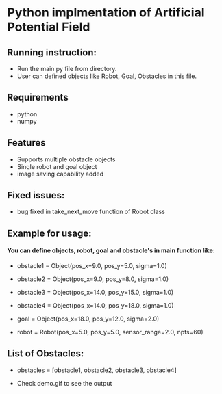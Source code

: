 # Python implmentation of Artificial Potential Field

## Running instruction:
- Run the main.py file from directory. 
- User can defined objects like Robot, Goal, Obstacles in this file.

## Requirements
- python
- numpy

## Features
- Supports multiple obstacle objects 
- Single robot and goal object
- image saving capability added

## Fixed issues:
- bug fixed in take_next_move function of Robot class

## Example for usage: 
#### You can define objects, robot, goal and obstacle's in main function like:
- obstacle1 = Object(pos_x=9.0, pos_y=5.0, sigma=1.0)
- obstacle2 = Object(pos_x=9.0, pos_y=8.0, sigma=1.0)
- obstacle3 = Object(pos_x=14.0, pos_y=15.0, sigma=1.0)
- obstacle4 = Object(pos_x=14.0, pos_y=18.0, sigma=1.0)
    
- goal = Object(pos_x=18.0, pos_y=12.0, sigma=2.0)

- robot = Robot(pos_x=5.0, pos_y=5.0, sensor_range=2.0, npts=60)

## List of Obstacles:
- obstacles = [obstacle1, obstacle2, obstacle3, obstacle4]

- Check demo.gif to see the output